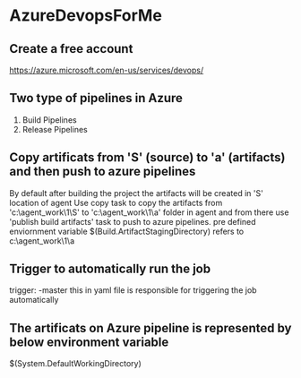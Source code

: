 # AzureDevopsForMe
## Create a free account 
https://azure.microsoft.com/en-us/services/devops/
## Two type of pipelines in Azure
1. Build Pipelines
2. Release Pipelines
## Copy artificats from 'S' (source) to 'a' (artifacts) and then push to azure pipelines
By default after building the project the artifacts will be created in 'S' location of agent
Use copy task to copy the artifacts from 'c:\agent_work\1\S' to 'c:\agent_work\1\a' folder in agent and from there use 'publish build artifacts' task to push to azure pipelines.
pre defined enviornment variable $(Build.ArtifactStagingDirectory) refers to c:\agent_work\1\a
## Trigger to automatically run the job
trigger:
 -master
this in yaml file is responsible for triggering the job automatically

## The artificats on Azure pipeline is represented by below environment variable
$(System.DefaultWorkingDirectory)
